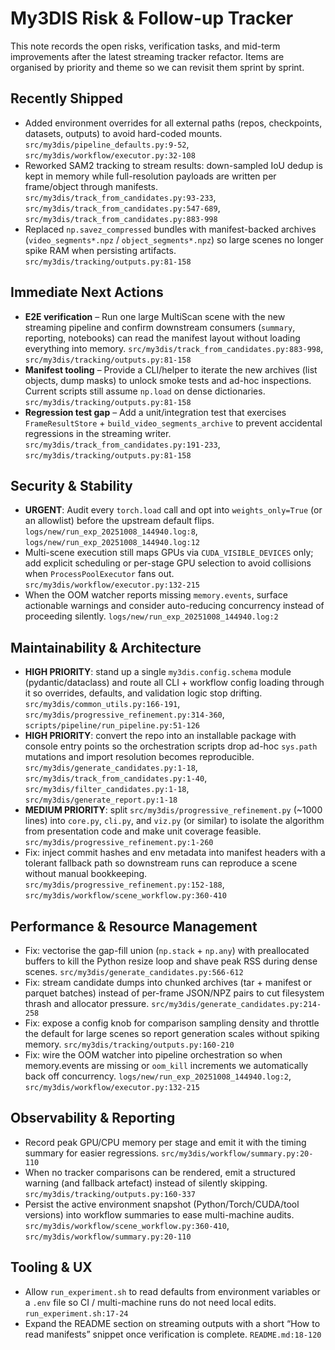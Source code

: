 # My3DIS Risk & Follow-up Tracker

This note records the open risks, verification tasks, and mid-term improvements after the latest streaming tracker refactor. Items are organised by priority and theme so we can revisit them sprint by sprint.

## Recently Shipped

- Added environment overrides for all external paths (repos, checkpoints, datasets, outputs) to avoid hard-coded mounts. `src/my3dis/pipeline_defaults.py:9-52`, `src/my3dis/workflow/executor.py:32-108`
- Reworked SAM2 tracking to stream results: down-sampled IoU dedup is kept in memory while full-resolution payloads are written per frame/object through manifests. `src/my3dis/track_from_candidates.py:93-233`, `src/my3dis/track_from_candidates.py:547-689`, `src/my3dis/track_from_candidates.py:883-998`
- Replaced `np.savez_compressed` bundles with manifest-backed archives (`video_segments*.npz` / `object_segments*.npz`) so large scenes no longer spike RAM when persisting artifacts. `src/my3dis/tracking/outputs.py:81-158`

## Immediate Next Actions

- **E2E verification** – Run one large MultiScan scene with the new streaming pipeline and confirm downstream consumers (`summary`, reporting, notebooks) can read the manifest layout without loading everything into memory. `src/my3dis/track_from_candidates.py:883-998`, `src/my3dis/tracking/outputs.py:81-158`
- **Manifest tooling** – Provide a CLI/helper to iterate the new archives (list objects, dump masks) to unlock smoke tests and ad-hoc inspections. Current scripts still assume `np.load` on dense dictionaries. `src/my3dis/tracking/outputs.py:81-158`
- **Regression test gap** – Add a unit/integration test that exercises `FrameResultStore` + `build_video_segments_archive` to prevent accidental regressions in the streaming writer. `src/my3dis/track_from_candidates.py:191-233`, `src/my3dis/tracking/outputs.py:81-158`

## Security & Stability

- **URGENT**: Audit every `torch.load` call and opt into `weights_only=True` (or an allowlist) before the upstream default flips. `logs/new/run_exp_20251008_144940.log:8`, `logs/new/run_exp_20251008_144940.log:12`
- Multi-scene execution still maps GPUs via `CUDA_VISIBLE_DEVICES` only; add explicit scheduling or per-stage GPU selection to avoid collisions when `ProcessPoolExecutor` fans out. `src/my3dis/workflow/executor.py:132-215`
- When the OOM watcher reports missing `memory.events`, surface actionable warnings and consider auto-reducing concurrency instead of proceeding silently. `logs/new/run_exp_20251008_144940.log:2`

## Maintainability & Architecture

- **HIGH PRIORITY**: stand up a single `my3dis.config.schema` module (pydantic/dataclass) and route all CLI + workflow config loading through it so overrides, defaults, and validation logic stop drifting. `src/my3dis/common_utils.py:166-191`, `src/my3dis/progressive_refinement.py:314-360`, `scripts/pipeline/run_pipeline.py:51-126`
- **HIGH PRIORITY**: convert the repo into an installable package with console entry points so the orchestration scripts drop ad-hoc `sys.path` mutations and import resolution becomes reproducible. `src/my3dis/generate_candidates.py:1-18`, `src/my3dis/track_from_candidates.py:1-40`, `src/my3dis/filter_candidates.py:1-18`, `src/my3dis/generate_report.py:1-18`
- **MEDIUM PRIORITY**: split `src/my3dis/progressive_refinement.py` (~1000 lines) into `core.py`, `cli.py`, and `viz.py` (or similar) to isolate the algorithm from presentation code and make unit coverage feasible. `src/my3dis/progressive_refinement.py:1-260`
- Fix: inject commit hashes and env metadata into manifest headers with a tolerant fallback path so downstream runs can reproduce a scene without manual bookkeeping. `src/my3dis/progressive_refinement.py:152-188`, `src/my3dis/workflow/scene_workflow.py:360-410`

## Performance & Resource Management

- Fix: vectorise the gap-fill union (`np.stack` + `np.any`) with preallocated buffers to kill the Python resize loop and shave peak RSS during dense scenes. `src/my3dis/generate_candidates.py:566-612`
- Fix: stream candidate dumps into chunked archives (tar + manifest or parquet batches) instead of per-frame JSON/NPZ pairs to cut filesystem thrash and allocator pressure. `src/my3dis/generate_candidates.py:214-258`
- Fix: expose a config knob for comparison sampling density and throttle the default for large scenes so report generation scales without spiking memory. `src/my3dis/tracking/outputs.py:160-210`
- Fix: wire the OOM watcher into pipeline orchestration so when memory.events are missing or `oom_kill` increments we automatically back off concurrency. `logs/new/run_exp_20251008_144940.log:2`, `src/my3dis/workflow/executor.py:132-215`

## Observability & Reporting

- Record peak GPU/CPU memory per stage and emit it with the timing summary for easier regressions. `src/my3dis/workflow/summary.py:20-110`
- When no tracker comparisons can be rendered, emit a structured warning (and fallback artefact) instead of silently skipping. `src/my3dis/tracking/outputs.py:160-337`
- Persist the active environment snapshot (Python/Torch/CUDA/tool versions) into workflow summaries to ease multi-machine audits. `src/my3dis/workflow/scene_workflow.py:360-410`, `src/my3dis/workflow/summary.py:20-110`

## Tooling & UX

- Allow `run_experiment.sh` to read defaults from environment variables or a `.env` file so CI / multi-machine runs do not need local edits. `run_experiment.sh:17-24`
- Expand the README section on streaming outputs with a short “How to read manifests” snippet once verification is complete. `README.md:18-120`
